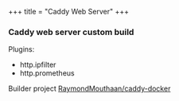 +++
title = "Caddy Web Server"
+++

### Caddy web server custom build

Plugins:

* http.ipfilter
* http.prometheus

Builder project [RaymondMouthaan/caddy-docker](https://github.com/RaymondMouthaan/caddy-docker)
